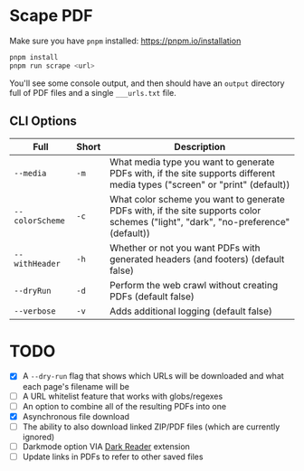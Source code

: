 # Scape PDF

Make sure you have `pnpm` installed: https://pnpm.io/installation

```sh
pnpm install
pnpm run scrape <url>
```

You'll see some console output, and then should have an `output` directory full of PDF files and a single `___urls.txt` file.

## CLI Options
| Full | Short | Description |
|--|--|--|
| `--media` | `-m` | What media type you want to generate PDFs with, if the site supports different media types ("screen" or "print" (default)) |
| `--colorScheme` | `-c` | What color scheme you want to generate PDFs with, if the site supports color schemes ("light", "dark", "no-preference" (default)) |
| `--withHeader` | `-h` | Whether or not you want PDFs with generated headers (and footers) (default false) |
| `--dryRun` | `-d` | Perform the web crawl without creating PDFs (default false) |
| `--verbose` | `-v` | Adds additional logging (default false) |

# TODO

- [X] A `--dry-run` flag that shows which URLs will be downloaded and what each page's filename will be
- [ ] A URL whitelist feature that works with globs/regexes
- [ ] An option to combine all of the resulting PDFs into one
- [X] Asynchronous file download
- [ ] The ability to also download linked ZIP/PDF files (which are currently ignored)
- [ ] Darkmode option VIA [Dark Reader](https://playwright.dev/docs/chrome-extensions) extension
- [ ] Update links in PDFs to refer to other saved files
